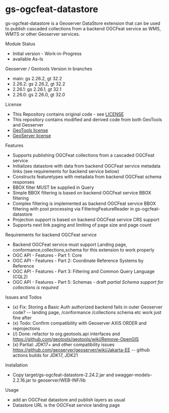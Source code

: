

gs-ogcfeat-datastore
=================

gs-ogcfeat-datastore is a Geoserver DataStore extension that can be used to publish cascaded collections from a backend OGCFeat service 
as WMS, WMTS or other Geoserver services.

Module Status
- Initial version - Work-in-Progress
- available As-Is 

Geoserver / Geotools Version in branches
- main: gs 2.26.2, gt 32.2
- 2.26.2: gs 2.26.2, gt 32.2
- 2.26.1: gs 2.26.1, gt 32.1
- 2.26.0: gs 2.26.0, gt 32.0

License
- This Repository contains  original code - see [LICENSE](./LICENSE.md)
- This repository contains modified and derived code from both GeoTools and Geoserver
- [GeoTools license](./license/geotools/LICENSE.md)
- [GeoServer license](./license/geoserver/LICENSE.md)

Features
- Supports publishing OGCFeat collections from a cascaded OGCFeat service
- Initializes datastore with data from backend OGCFeat service metadata links (see requirements for backend service below)
- Constructs featuretypes with metadata from backend OGCFeat schema responses
- BBOX filter MUST be supplied in Query
- Simple BBOX filtering is based on backend OGCFeat service BBOX filtering
- Complex filtering is implemented as backend OGCFeat service BBOX filtering with post processing via FilteringFeatureReader in gs-ogcfeat-datastore
- Projection support is based on backend OGCFeat service CRS support
- Supports next link paging and limiting of page size and page count

Requirements for backend OGCFeat service 
- Backend OGCFeat service must support Landing page, conformance,collections,schema for this extension to work properly
- OGC API - Features - Part 1: Core
- OGC API - Features - Part 2: Coordinate Reference Systems by Reference
- OGC API - Features - Part 3: Filtering and Common Query Language (CQL2)
- OGC API - Features - Part 5: Schemas - draft *partial Schema support for collections is required* 

Issues and Todos
- (x) Fix: Storing a Basic Auth authorized backend fails in outer Geoserver code?
-- landing page, /conformance /collections schema etc work just fine after
- (x) Todo: Confirm compatibility with Geoserver AXIS ORDER and reprojections
- (/) Done: refactor to org.geotools.api interfaces and https://github.com/geotools/geotools/wiki/Remove-OpenGIS
- (x) Partial: JDK17+ and other compatibility issues https://github.com/geoserver/geoserver/wiki/Jakarta-EE
  -- github actions builds for JDK17, JDK21 

Installation 
- Copy target/gs-ogcfeat-datastore-2.24.2.jar and swagger-models-2.2.16.jar to geoserver/WEB-INF/lib 

Usage
- add an OGCFeat datastore and publish layers as usual
- Datastore URL is the OGCFeat service landing page 

